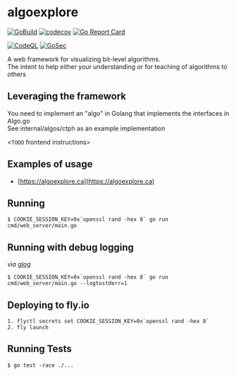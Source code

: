 # algoexplore

[![GoBuild](https://github.com/joekir/algoexplore/workflows/GoBuild/badge.svg?branch=main)](https://github.com/joekir/algoexplore/actions/workflows/go_build.yml)
[![codecov](https://codecov.io/gh/joekir/algoexplore/branch/main/graph/badge.svg?token=ZOOIRH3QET)](https://codecov.io/gh/joekir/algoexplore)
[![Go Report Card](https://goreportcard.com/badge/github.com/joekir/algoexplore)](https://goreportcard.com/report/github.com/joekir/algoexplore)

[![CodeQL](https://github.com/joekir/algoexplore/workflows/CodeQL/badge.svg?event=push)](https://github.com/joekir/algoexplore/actions/workflows/codeql-analysis.yml)
[![GoSec](https://github.com/joekir/algoexplore/workflows/GoSec/badge.svg?event=workflow_dispatch)](https://github.com/joekir/algoexplore/actions/workflows/main.yml)

A web framework for visualizing bit-level algorithms.    
The intent to help either your understanding or for teaching of algorithms to others

## Leveraging the framework

You need to implement an "algo" in Golang that implements the interfaces in Algo.go     
See internal/algos/ctph as an example implementation

<`TODO` frontend instructions>

## Examples of usage

- [https://algoexplore.ca](https://algoexplore.ca)

## Running

```
$ COOKIE_SESSION_KEY=0x`openssl rand -hex 8` go run cmd/web_server/main.go
```

## Running with debug logging

_via [glog](https://pkg.go.dev/github.com/golang/glog)_
```
$ COOKIE_SESSION_KEY=0x`openssl rand -hex 8` go run cmd/web_server/main.go --logtostderr=1
```

## Deploying to fly.io

```
1. flyctl secrets set COOKIE_SESSION_KEY=0x`openssl rand -hex 8`
2. fly launch
```

## Running Tests 

```
$ go test -race ./...
```
